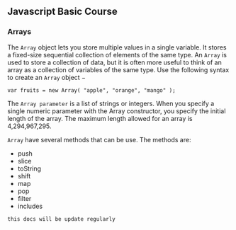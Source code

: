 ## Javascript Basic Course

### Arrays

The `Array` object lets you store multiple values in a single variable. It stores a fixed-size sequential collection of elements of the same type. An `Array` is used to store a collection of data, but it is often more useful to think of an array as a collection of variables of the same type.
Use the following syntax to create an `Array` object −

`var fruits = new Array( "apple", "orange", "mango" );`

The `Array parameter` is a list of strings or integers. When you specify a single numeric parameter with the Array constructor, you specify the initial length of the array. The maximum length allowed for an array is 4,294,967,295.

`Array` have several methods that can be use. The methods are:⁣⁣⁣

- push⁣⁣
- slice⁣⁣⁣
- toString⁣⁣
- shift⁣⁣
- map⁣⁣
- pop⁣⁣
- filter⁣⁣
- includes⁣⁣

`this docs will be update regularly`
